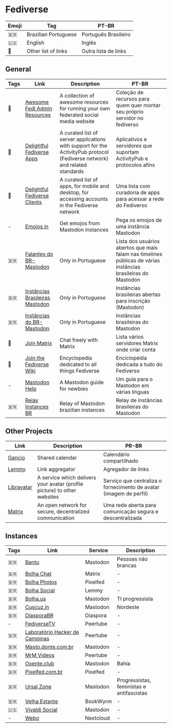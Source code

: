 # Fediverse

| Emoji | Tag                  | PT-BR                |
| ----- | -------------------- | -------------------- |
| 🇧🇷  | Brazilian Portuguese | Português Brasileiro |
| 🇺🇸  | English              | Inglês               |
| 📑    | Other list of links  | Outra lista de links |

## General

| Tags | Link                                                                                        | Description                                                                                                               | PT-BR                                                                                                         |
| ---- | ------------------------------------------------------------------------------------------- | ------------------------------------------------------------------------------------------------------------------------- | ------------------------------------------------------------------------------------------------------------- |
| 📑   | [Awesome Fedi Admin Resources](https://codeberg.org/nev/awesome-fediadmin)                  | A collection of awesome resources for running your own federated social media website                                     | Coleção de recursos para quem quer montar seu próprio servidor no fediverso                                   |
| 📑   | [Delightful Fediverse Apps](https://codeberg.org/fediverse/delightful-fediverse-apps)       | A curated list of server applications with support for the ActivityPub protocol (Fediverse network) and related standards | Aplicativos e servidores que suportam ActivityPub e protocolos afins                                          |
| 📑   | [Delightful Fediverse Clients](https://codeberg.org/fediverse/delightful-fediverse-clients) | A curated list of apps, for mobile and desktop, for accessing accounts in the Fediverse network                           | Uma lista com curadoria de apps para acessar a rede do Fediverso                                              |
| -    | [Emojos in](https://emojos.in)                                                              | Get emojos from Mastodon instances                                                                                        | Pega os emojos de uma instância Mastodon                                                                      |
| 🇧🇷 | [Falantes do BR-Mastodon](https://falantes.br-mastodon.online/)                             | Only in Portuguese                                                                                                        | Lista dos usuários abertos que mais falam nas timelines públicas de várias instâncias brasileiras do Mastodon |
| 🇧🇷 | [Instâncias Brasileiras Mastodon](https://lista.instancias-br.online/)                      | Only in Portuguese                                                                                                        | Instâncias brasileiras abertas para inscrição (Mastodon)                                                      |
| 🇧🇷 | [Instâncias do BR-Mastodon](https://instancias.br-mastodon.online)                          | Only in Portuguese                                                                                                        | Instâncias brasileiras do Mastodon                                                                            |
| 📑   | [Join Matrix](https://joinmatrix.org)                                                       | Chat freely with Matrix                                                                                                   | Lista vários servidores Matrix onde criar conta                                                               |
| 📑   | [Join the Fediverse Wiki](https://joinfediverse.wiki/Main_Page)                             | Encyclopedia dedicated to all things Fediverse                                                                            | Enciclopédia dedicada a tudo do Fediverso                                                                     |
| -    | [Mastodon Help](https://mastodon.help)                                                      | A Mastodon guide for newbies                                                                                              | Um guia para o Mastodon em várias línguas                                                                     |
| 🇧🇷 | [Relay Instances BR](https://relay.instancias-br.online)                                    | Relay of Mastodon brazilian instances                                                                                     | Relay de instâncias brasileiras do Mastodon                                                                   |

## Other Projects

| Link                                        | Description                                                              | PR-BR                                                              |
| ------------------------------------------- | ------------------------------------------------------------------------ | ------------------------------------------------------------------ |
| [Gancio](https://cgancio.org/)              | Shared calendar                                                          | Calendário compartilhado                                           |
| [Lemmy](https://join-lemmy.org/?lang=pt_BR) | Link aggregator                                                          | Agregador de links                                                 |
| [Libravatar](https://www.libravatar.org)    | A service which delivers your avatar (profile picture) to other websites | Serviço que centraliza o fornecimento de avatar (imagem de perfil) |
| [Matrix](https://matrix.org/)               | An open network for secure, decentralized communication                  | Uma rede aberta para comunicação segura e descentralizada          |

## Instances

| Tags | Link                                                           | Service   | Description                               |
| ---- | -------------------------------------------------------------- | --------- | ----------------------------------------- |
| 🇧🇷 | [Bantu](https://bantu.social/)                                 | Mastodon  | Pessoas não brancas                       |
| 🇧🇷 | [Bolha Chat](https://bolha.chat)                               | Matrix    | -                                         |
| 🇧🇷 | [Bolha Photos](https://bolha.photos)                           | Pixelfed  | -                                         |
| 🇧🇷 | [Bolha Social](https://bolha.social)                           | Lemmy     | -                                         |
| 🇧🇷 | [Bolha.us](https://bolha.us/)                                  | Mastodon  | TI progressista                           |
| 🇧🇷 | [Cuscuz.in](https://cuscuz.in/)                                | Mastodon  | Nordeste                                  |
| 🇧🇷 | [DiasporaBR](https://diasporabr.com.br/)                       | Diaspora  | -                                         |
| -    | [FediverseTV](https://fediverse.tv/)                           | Peertube  | -                                         |
| 🇧🇷 | [Laboratório Hacker de Campinas](https://peertube.lhc.net.br/) | Peertube  | -                                         |
| 🇧🇷 | [Masto.donte.com.br](https://masto.donte.com.br/)              | Mastodon  | -                                         |
| 🇧🇷 | [MrM Videos](https://video.mrmoreira.com/)                     | Peertube  | -                                         |
| 🇧🇷 | [Oxente.club](https://oxente.club/)                            | Mastodon  | Bahia                                     |
| 🇧🇷 | [Pixelfed.com.br](https://pixelfed.com.br/)                    | Pixelfed  | -                                         |
| 🇧🇷 | [Ursal Zone](https://ursal.zone/)                              | Mastodon  | Progressistas, feministas e antifascistas |
| 🇧🇷 | [Velha Estante](https://velhaestante.com.br/)                  | BookWyrm  | -                                         |
| 🇺🇸 | [Vivaldi Social](https://social.vivaldi.net/)                  | Mastodon  | -                                         |
| -    | [Webo](https://webo.cloud)                                     | Nextcloud | -                                         |
